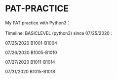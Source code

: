 # PAT-PRACTICE
My PAT practice with Python3：

Timeline:
BASICLEVEL (python3) since 07/25/2020：

07/25/2020 B1001-B1004

07/26/2020 B1005-B1010

07/27/2020 B1011-B1014

07/31/2020 B1015-B1018
